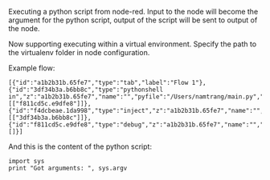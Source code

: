 Executing a python script from node-red. Input to the node will become the argument for the python script, output of the script will be sent to output of the node.

Now supporting executing within a virtual environment. Specify the path to the virtualenv folder in node configuration.

Example flow:

```
[{"id":"a1b2b31b.65fe7","type":"tab","label":"Flow 1"},{"id":"3df34b3a.b6bb8c","type":"pythonshell in","z":"a1b2b31b.65fe7","name":"","pyfile":"/Users/namtrang/main.py","x":341.5,"y":154,"wires":[["f811cd5c.e9dfe8"]]},{"id":"f4dcbeae.1da998","type":"inject","z":"a1b2b31b.65fe7","name":"","topic":"","payload":"","payloadType":"date","repeat":"","crontab":"","once":false,"x":140.5,"y":76,"wires":[["3df34b3a.b6bb8c"]]},{"id":"f811cd5c.e9dfe8","type":"debug","z":"a1b2b31b.65fe7","name":"","active":true,"console":"false","complete":"false","x":537.5,"y":233,"wires":[]}]
```

And this is the content of the python script: 

```
import sys
print "Got arguments: ", sys.argv
```